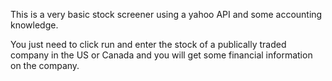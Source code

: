 This is a very basic stock screener using a yahoo API and some accounting knowledge.

You just need to click run and enter the stock of a publically traded company in the US or Canada and you will get some financial information on the company.
